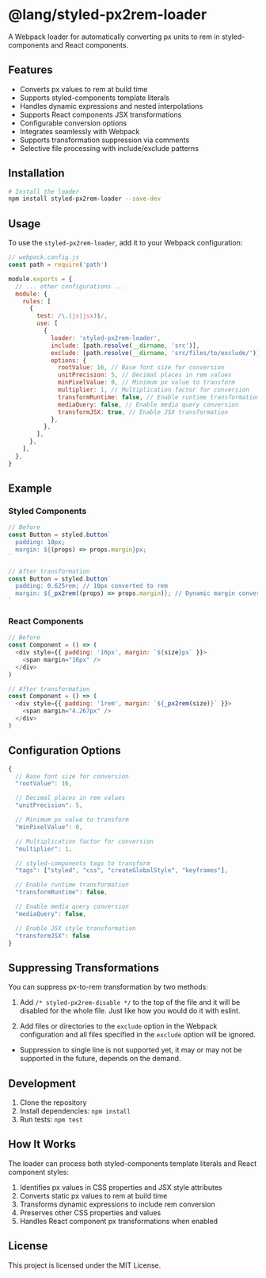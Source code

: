 # @lang/styled-px2rem-loader

A Webpack loader for automatically converting px units to rem in styled-components and React components.

## Features

- Converts px values to rem at build time
- Supports styled-components template literals
- Handles dynamic expressions and nested interpolations
- Supports React components JSX transformations
- Configurable conversion options
- Integrates seamlessly with Webpack
- Supports transformation suppression via comments
- Selective file processing with include/exclude patterns

## Installation

```bash
# Install the loader
npm install styled-px2rem-loader --save-dev
```

## Usage

To use the `styled-px2rem-loader`, add it to your Webpack configuration:

```javascript
// webpack.config.js
const path = require('path')

module.exports = {
  // ... other configurations ...
  module: {
    rules: [
      {
        test: /\.(js|jsx)$/,
        use: [
          {
            loader: 'styled-px2rem-loader',
            include: [path.resolve(__dirname, 'src')],
            exclude: [path.resolve(__dirname, 'src/files/to/exclude/')],
            options: {
              rootValue: 16, // Base font size for conversion
              unitPrecision: 5, // Decimal places in rem values
              minPixelValue: 0, // Minimum px value to transform
              multiplier: 1, // Multiplication factor for conversion
              transformRuntime: false, // Enable runtime transformation
              mediaQuery: false, // Enable media query conversion
              transformJSX: true, // Enable JSX transformation
            },
          },
        ],
      },
    ],
  },
}
```

## Example

### Styled Components

```javascript
// Before
const Button = styled.button`
  padding: 10px;
  margin: ${(props) => props.margin}px;
`

// After transformation
const Button = styled.button`
  padding: 0.625rem; // 10px converted to rem
  margin: ${_px2rem((props) => props.margin)}; // Dynamic margin conversion
`
```

### React Components

```javascript
// Before
const Component = () => (
  <div style={{ padding: '16px', margin: `${size}px` }}>
    <span margin="16px" />
  </div>
)

// After transformation
const Component = () => (
  <div style={{ padding: '1rem', margin: `${_px2rem(size)}` }}>
    <span margin="4.267px" />
  </div>
)
```

## Configuration Options

```javascript
{
  // Base font size for conversion
  "rootValue": 16,

  // Decimal places in rem values
  "unitPrecision": 5,

  // Minimum px value to transform
  "minPixelValue": 0,

  // Multiplication factor for conversion
  "multiplier": 1,

  // styled-components tags to transform
  "tags": ["styled", "css", "createGlobalStyle", "keyframes"],

  // Enable runtime transformation
  "transformRuntime": false,

  // Enable media query conversion
  "mediaQuery": false,

  // Enable JSX style transformation
  "transformJSX": false
}
```

## Suppressing Transformations

You can suppress px-to-rem transformation by two methods:

1. Add `/* styled-px2rem-disable */` to the top of the file and it will be disabled for the whole file. Just like how you would do it with eslint.

2. Add files or directories to the `exclude` option in the Webpack configuration and all files specified in the `exclude` option will be ignored.

- Suppression to single line is not supported yet, it may or may not be supported in the future, depends on the demand.

## Development

1. Clone the repository
2. Install dependencies: `npm install`
3. Run tests: `npm test`

## How It Works

The loader can process both styled-components template literals and React component styles:

1. Identifies px values in CSS properties and JSX style attributes
2. Converts static px values to rem at build time
3. Transforms dynamic expressions to include rem conversion
4. Preserves other CSS properties and values
5. Handles React component px transformations when enabled

## License

This project is licensed under the MIT License.
